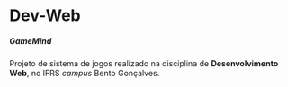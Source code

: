 # Dev-Web

##### *GameMind*

Projeto de sistema de jogos realizado na disciplina de **Desenvolvimento Web**, no IFRS *campus* Bento Gonçalves.

